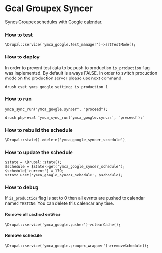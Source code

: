 # Gcal Groupex Syncer

Syncs Groupex schedules with Google calendar.

### How to test

```
\Drupal::service('ymca_google.test_manager')->setTestMode();
```

### How to deploy

In order to prevent test data to be push to production `is_production` flag was implemented. By default is always FALSE.
In order to switch production mode on the production server please use next command:

```
drush cset ymca_google.settings is_production 1
```

### How to run

```
ymca_sync_run("ymca_google.syncer", "proceed");
```

```
drush php-eval "ymca_sync_run('ymca_google.syncer', 'proceed');"
```

### How to rebuild the schedule

```
\Drupal::state()->delete('ymca_google_syncer_schedule');
```

### How to update the schedule

```
$state = \Drupal::state();
$schedule = $state->get('ymca_google_syncer_schedule');
$schedule['current'] = 179;
$state->set('ymca_google_syncer_schedule', $schedule);
```

### How to debug

If `is_production` flag is set to 0 then all events are pushed to calendar named `TESTING`. You can delete this calendar any time.

#### Remove all cached entities

```
\Drupal::service('ymca_google.pusher')->clearCache();
```

#### Remove schedule

```
\Drupal::service('ymca_google.groupex_wrapper')->removeSchedule();
```
